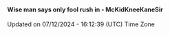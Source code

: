 #### Wise man says only fool rush in - McKidKneeKaneSir
Updated on 07/12/2024 - 16:12:39 (UTC) Time Zone
